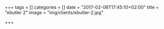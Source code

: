 +++
tags = []
categories = []
date = "2017-02-06T17:45:10+02:00"
title = "ebutler 2"
image = "img/clients/ebutler-2.jpg"

+++

